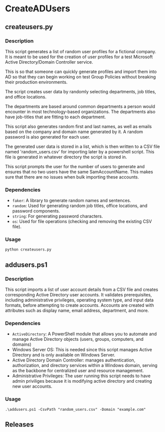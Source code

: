 # CreateADUsers

## createusers.py

### Description
This script generates a list of random user profiles for a fictional company. It is meant to be used for the creation of user profiles for a test Microsoft Active Directory/Domain Controller service.  

This is so that someone can quickly generate profiles and import them into AD so that they can begin working on test Group Policies without breaking their production environments.

The script creates user data by randomly selecting departments, job titles, and office locations.  
    
The departments are based around common departments a person would encounter in most technology-based organizations. The departments also have job-titles that are fitting to each department.

This script also generates random first and last names, as well as emails based on the company and domain name generated by it.  A random password is also generated for each user.

The generated user data is stored in a list, which is then written to a CSV file named 'random_users.csv' for importing later by a powershell script. This file is generated in whatever directory the script is stored in.

This script prompts the user for the number of users to generate and ensures that no two users have the same SamAccountName. This makes sure that there are no issues when bulk importing these accounts.

### Dependencies
- `faker`: A library to generate random names and sentences.
- `random`: Used for generating random job titles, office locations, and password components.
- `string`: For generating password characters.
- `os`: Used for file operations (checking and removing the existing CSV file).

### Usage
```
python createusers.py
```

## addusers.ps1

### Description
This script imports a list of user account details from a CSV file and creates corresponding Active Directory user accounts.
It validates prerequisites, including administrative privileges, operating system type, and input data formats, before attempting
to create accounts. Accounts are created with attributes such as display name, email address, department, and more.

### Dependencies
- `ActiveDirectory`: A PowerShell module that allows you to automate and manage Active Directory objects (users, groups, computers, and domains)
- Windows Server OS: This is needed since this script manages Active Directory and is only available on Windows Server.
- Active Directory Domain Controller: manages authentication, authorization, and directory services within a Windows domain, serving as the backbone for centralized user and resource management.
- Administrative Privileges: The user running this script needs to have admin priviliges because it is modifying active directory and creating new user accounts.

### Usage
```
.\addusers.ps1 -CsvPath "random_users.csv" -Domain "example.com"
```

## Releases
